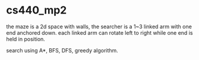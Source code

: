 # cs440_mp2

the maze is a 2d space with walls, the searcher is a 1~3 linked arm with one end anchored down.
each linked arm can rotate left to right while one end is held in position.


search using A*, BFS, DFS, greedy algorithm. 
